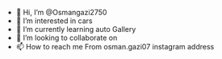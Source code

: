 - 👋 Hi, I’m @Osmangazi2750
- 👀 I’m interested in cars 
- 🌱 I’m currently learning auto Gallery 
- 💞️ I’m looking to collaborate on
- 📫 How to reach me From osman.gazi07 instagram address

<!---
Osmangazi2750/Osmangazi2750 is a ✨ special ✨ repository because its `README.md` (this file) appears on your GitHub profile.
You can click the Preview link to take a look at your changes.
--->
